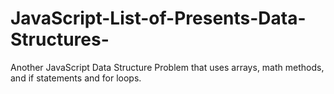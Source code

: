 # JavaScript-List-of-Presents-Data-Structures-
Another JavaScript Data Structure Problem that uses arrays, math methods, and if statements and for loops.
